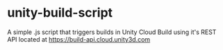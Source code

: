 # unity-build-script
A simple .js script that triggers builds in Unity Cloud Build using it's REST API located at
https://build-api.cloud.unity3d.com
